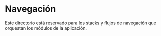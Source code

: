 # Navegación

Este directorio está reservado para los stacks y flujos de navegación que orquestan los módulos de la aplicación.
